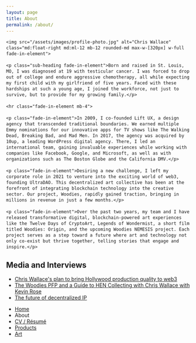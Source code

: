 ```yaml
---
layout: page
title: About
permalink: /about/
---
```


<div class="extendo">

    <img src="/assets/images/profile-photo.jpg" alt="Chris Wallace" class="md:float-right md:ml-12 mb-12 rounded-md max-w-[320px] w-full fade-in-element">

    <p class="sub-heading fade-in-element">Born and raised in St. Louis, MO, I was diagnosed at 19 with testicular cancer. I was forced to drop out of college and endure aggressive chemotherapy, all while expecting my first child with my girlfriend of five years. Faced with these hardships at such a young age, I joined the workforce, not just to survive, but to provide for my growing family.</p>

    <hr class="fade-in-element mb-4">

    <p class="fade-in-element">In 2009, I co-founded Lift UX, a design agency that transcended traditional boundaries. We earned multiple Emmy nominations for our innovative apps for TV shows like The Walking Dead, Breaking Bad, and Mad Men. In 2017, the agency was acquired by 10up, a leading WordPress digital agency. There, I led an international team, gaining invaluable experiences while working with companies like Facebook, Google, and Microsoft, as well as with organizations such as The Boston Globe and the California DMV.</p>

    <p class="fade-in-element">Desiring a new challenge, I left my corporate role in 2021 to venture into the exciting world of web3, founding UltraDAO. This decentralized art collective has been at the forefront of integrating blockchain technology into the creative sector. Our project, Woodies, rapidly gained traction, bringing in millions in revenue in just a few months.</p>

    <p class="fade-in-element">Over the past two years, my team and I have released transformative digital, blockchain-powered art experiences like the Twelve Days of CryptoArt, Legends of Wondermist, a short film titled Woodies: Origin, and the upcoming Woodies NEMESIS project. Each project serves as a step toward a future where art and technology not only co-exist but thrive together, telling stories that engage and inspire.</p>

</div>

<h2 class="fade-in-element">Media and Interviews</h2>

<ul>
    <li class="fade-in-element"><a href="https://www.culture3.xyz/posts/chris-wallace-and-his-plan-to-bring-hollywood-production-quality-into-web3">Chris Wallace's plan to bring Hollywood production quality to web3</a></li>
    <li class="fade-in-element"><a href="https://podcasts.proof.xyz/artist-spotlight-woodies-artist-and-collector-chris-wallace/">The Woodies PFP and a Guide to HEN Collecting with Chris Wallace with Kevin Rose</a></li>
    <li class="fade-in-element"><a href="https://www.youtube.com/watch?v=xKiwjL7zzTc">The future of decentralized IP</a></li>
</ul>

<ul class="text-2xl list-none mt-12 ml-0 pl-0">
    <li><a class="font-light fade-in-element" href="/">Home</a></li>
    <li class="selected fade-in-element">About</li>
    <li><a class="font-light fade-in-element" href="/resume">CV / Résumé</a></li>
    <li><a class="font-light fade-in-element" href="/products">Products</a></li>
    <li><a class="font-light fade-in-element" href="/art">Art</a></li>
</ul>
